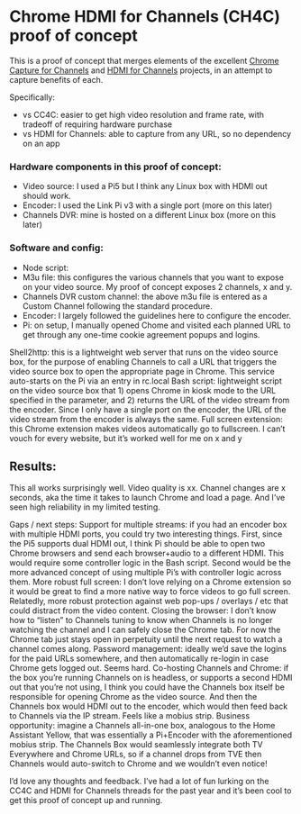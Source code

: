 # Chrome HDMI for Channels (CH4C) proof of concept

This is a proof of concept that merges elements of the excellent [Chrome Capture for Channels](https://github.com/fancybits/chrome-capture-for-channels) and [HDMI for Channels](https://github.com/tmm1/androidhdmi-for-channels) projects, in an attempt to capture benefits of each.

Specifically:
* vs CC4C: easier to get high video resolution and frame rate, with tradeoff of requiring hardware purchase
* vs HDMI for Channels: able to capture from any URL, so no dependency on an app

### Hardware components in this proof of concept:
* Video source: I used a Pi5 but I think any Linux box with HDMI out should work.
* Encoder: I used the Link Pi v3 with a single port (more on this later)
* Channels DVR: mine is hosted on a different Linux box (more on this later)

### Software and config:
* Node script: 
* M3u file: this configures the various channels that you want to expose on your video source. My proof of concept exposes 2 channels, x and y.
* Channels DVR custom channel: the above m3u file is entered as a Custom Channel following the standard procedure.
* Encoder: I largely followed the guidelines here to configure the encoder.
* Pi: on setup, I manually opened Chome and visited each planned URL to get through any one-time cookie agreement popups and logins.


Shell2http: this is a lightweight web server that runs on the video source box, for the purpose of enabling Channels to call a URL that triggers the video source box to open the appropriate page in Chrome. This service auto-starts on the Pi via an entry in rc.local
Bash script: lightweight script on the video source box that 1) opens Chrome in kiosk mode to the URL specified in the parameter, and 2) returns the URL of the video stream from the encoder. Since I only have a single port on the encoder, the URL of the video stream from the encoder is always the same.
Full screen extension: this Chrome extension makes videos automatically go to fullscreen. I can’t vouch for every website, but it’s worked well for me on x and y

## Results:
This all works surprisingly well. Video quality is xx. Channel changes are x seconds, aka the time it takes to launch Chrome and load a page. And I’ve seen high reliability in my limited testing.

Gaps / next steps:
Support for multiple streams: if you had an encoder box with multiple HDMI ports, you could try two interesting things. First, since the Pi5 supports dual HDMI out, I think Pi should be able to open two Chrome browsers and send each browser+audio to a different HDMI. This would require some controller logic in the Bash script. Second would be the more advanced concept of using multiple Pi’s with controller logic across them.
More robust full screen: I don’t love relying on a Chrome extension so it would be great to find a more native way to force videos to go full screen. Relatedly, more robust protection against web pop-ups / overlays / etc that could distract from the video content.
Closing the browser: I don’t know how to “listen” to Channels tuning to know when Channels is no longer watching the channel and I can safely close the Chrome tab. For now the Chrome tab just stays open in perpetuity until the next request to watch a channel comes along.
Password management: ideally we’d save the logins for the paid URLs somewhere, and then automatically re-login in case Chrome gets logged out. Seems hard.
Co-hosting Channels and Chrome: if the box you’re running Channels on is headless, or supports a second HDMI out that you’re not using, I think you could have the Channels box itself be responsible for opening Chrome as the video source. And then the Channels box would HDMI out to the encoder, which would then feed back to Channels via the IP stream. Feels like a mobius strip.
Business opportunity: imagine a Channels all-in-one box, analogous to the Home Assistant Yellow, that was essentially a Pi+Encoder with the aforementioned mobius strip. The Channels Box would seamlessly integrate both TV Everywhere and Chrome URLs, so if a channel drops from TVE then Channels would auto-switch to Chrome and we wouldn’t even notice!

I’d love any thoughts and feedback. I’ve had a lot of fun lurking on the CC4C and HDMI for Channels threads for the past year and it’s been cool to get this proof of concept up and running.

